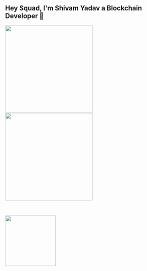 ## Hey Squad, I'm Shivam Yadav a Blockchain Developer 👋


<a href="https://github.com/Shivamycodee/github-readme-stats">
  <img height=280 align="center" src="https://github-readme-stats-virid-gamma-17.vercel.app/api?username=Shivamycodee&show_icons=true&show=reviews,discussions_started,discussions_answered,prs_merged,prs_merged_percentage&theme=tokyonight&rank_icon=github" />
</a>
<a href="https://github.com/Shivamycodee/convoychat">
  <img height=280 align="center" src="https://github-readme-stats-virid-gamma-17.vercel.app/api/top-langs/?username=Shivamycodee&langs_count=12&layout=compact&hide_progress=true" />
</a>

<br><br>
<a top=40 href="https://git.io/streak-stats">
  <img height=162 align="center" src="https://github-readme-streak-stats.herokuapp.com?user=Shivamycodee&theme=tokyonight&border_radius=5" />
</a>
